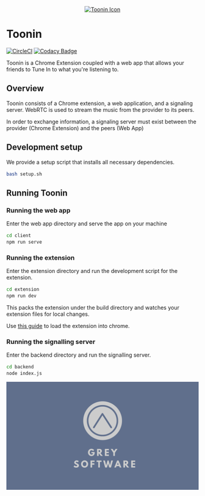 <p align="center">
  <a href="https://www.toonin.ml" target="_blank">
    <img alt="Toonin Icon" width="100" src="https://github.com/grey-software/toonin/raw/master/assets/icon.png">
  </a>
</p>

# Toonin

[![CircleCI](https://circleci.com/gh/grey-software/toonin/tree/master.svg?style=svg)](https://circleci.com/gh/grey-software/toonin/tree/master) [![Codacy Badge](https://api.codacy.com/project/badge/Grade/d7e992618c424b9a8f1604bf7bb00403)](https://www.codacy.com/gh/grey-software/toonin?utm_source=github.com&amp;utm_medium=referral&amp;utm_content=grey-software/toonin&amp;utm_campaign=Badge_Grade)

Toonin is a Chrome Extension coupled with a web app that allows your friends to Tune In to what you're listening to. 

## Overview

Toonin consists of a Chrome extension, a web application, and a signaling server. WebRTC is used to stream the music from the provider to its peers. 

In order to exchange information, a signaling server must exist between the provider (Chrome Extension) and the peers (Web App)


## Development setup

We provide a setup script that installs all necessary dependencies. 
```sh
bash setup.sh
```

## Running Toonin

### Running the web app
Enter the web app directory and serve the app on your machine
```sh
cd client
npm run serve
```

### Running the extension
Enter the extension directory and run the development script for the extension. 
```sh
cd extension
npm run dev
```

This packs the extension under the build directory and watches your extension files for local changes. 

Use [this guide](https://developer.chrome.com/extensions/getstarted) to load the extension into chrome. 

### Running the signalling server
Enter the backend directory and run the signalling server. 
```sh
cd backend
node index.js
```


[![Grey Software](https://github.com/grey-software/Grey-Software/blob/master/grey-software.png?raw=true)](https://greysoftware.webflow.io)
